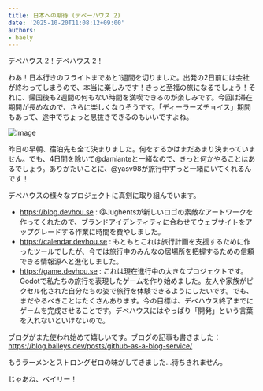 ```yaml
---
title: 日本への期待 (デベーハウス 2)
date: '2025-10-20T11:08:12+09:00'
authors:
- baely
---
```

デベハウス 2！デベハウス 2！

わあ！日本行きのフライトまであと1週間を切りました。出発の2日前には会社が終わってしまうので、本当に楽しみです！きっと至福の旅になるでしょう！それに、帰国後も2週間の何もない時間を満喫できるのが楽しみです。今回は滞在期間が長めなので、さらに楽しくなりそうです。「ディーラーズチョイス」期間もあって、途中でちょっと息抜きできるのもいいですよね。

![image](https://github.com/user-attachments/assets/bb2fe9e9-75ef-45af-9835-8621e3a0e73d)

昨日の早朝、宿泊先も全て決まりました。何をするかはまだあまり決まっていません。でも、4日間を除いて@damianteと一緒なので、きっと何かやることはあるでしょう。ありがたいことに、@yasv98が旅行中ずっと一緒にいてくれるんです！

デベハウスの様々なプロジェクトに真剣に取り組んでいます。

- https://blog.devhou.se : @Jughentsが新しいロゴの素敵なアートワークを作ってくれたので、ブランドアイデンティティに合わせてウェブサイトをアップグレードする作業に時間を費やしました。
- https://calendar.devhou.se : もともとこれは旅行計画を支援するために作ったツールでしたが、今では旅行中のみんなの居場所を把握するための信頼できる情報源へと進化しました。
- https://game.devhou.se : これは現在進行中の大きなプロジェクトです。Godotで私たちの旅行を表現したゲームを作り始めました。友人や家族がピクセル化された自分たちの姿で旅行を体験できるようにしたいです。でも、まだやるべきことはたくさんあります。今の目標は、デベハウス終了までにゲームを完成させることです。デベハウスにはやっぱり「開発」という言葉を入れないといけないので。

ブログがまた使われ始めて嬉しいです。ブログの記事も書きました：https://blog.baileys.dev/posts/github-as-a-blog-service/

もうラーメンとストロングゼロの味がしてきました…待ちきれません。

じゃあね、ベイリー！